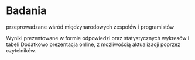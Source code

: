 # Badania
przeprowadzane wśród międzynarodowych zespołów i programistów

Wyniki prezentowane w formie odpowiedzi oraz statystycznych wykresów i tabeli
Dodatkowo prezentacja online, z możliwością aktualizacji poprzez czytelników.
